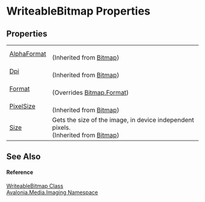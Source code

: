 # WriteableBitmap Properties




## Properties
<table>
<tr>
<td><a href="P_Avalonia_Media_Imaging_Bitmap_AlphaFormat">AlphaFormat</a></td>
<td><br />(Inherited from <a href="T_Avalonia_Media_Imaging_Bitmap">Bitmap</a>)</td>
</tr>
<tr>
<td><a href="P_Avalonia_Media_Imaging_Bitmap_Dpi">Dpi</a></td>
<td><br />(Inherited from <a href="T_Avalonia_Media_Imaging_Bitmap">Bitmap</a>)</td>
</tr>
<tr>
<td><a href="P_Avalonia_Media_Imaging_WriteableBitmap_Format">Format</a></td>
<td><br />(Overrides <a href="P_Avalonia_Media_Imaging_Bitmap_Format">Bitmap.Format</a>)</td>
</tr>
<tr>
<td><a href="P_Avalonia_Media_Imaging_Bitmap_PixelSize">PixelSize</a></td>
<td><br />(Inherited from <a href="T_Avalonia_Media_Imaging_Bitmap">Bitmap</a>)</td>
</tr>
<tr>
<td><a href="P_Avalonia_Media_Imaging_Bitmap_Size">Size</a></td>
<td>Gets the size of the image, in device independent pixels.<br />(Inherited from <a href="T_Avalonia_Media_Imaging_Bitmap">Bitmap</a>)</td>
</tr>
</table>

## See Also


#### Reference
<a href="T_Avalonia_Media_Imaging_WriteableBitmap">WriteableBitmap Class</a>  
<a href="N_Avalonia_Media_Imaging">Avalonia.Media.Imaging Namespace</a>  

